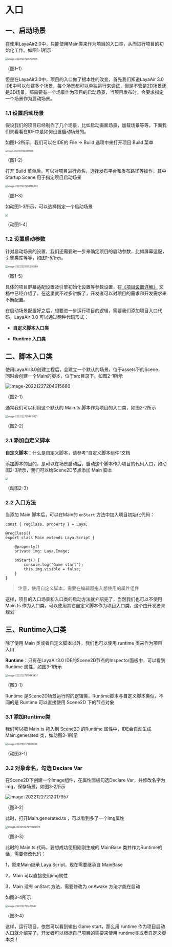 # 入口



## 一、启动场景

在使用LayaAir2.0中，只能使用Main类来作为项目的入口类，从而进行项目的初始化工作。如图1-1所示

<img src="images/1-1.png" alt="image-20221227201757905" style="zoom:50%;" />

（图1-1）

但是在LayaAir3.0中，项目的入口做了根本性的改变，首先我们知道LayaAir 3.0 IDE中可以创建多个场景，每个场景都可以单独运行来调试，但是不管是2D场景还是3D场景，都需要有一个场景作为项目的启动场景，当项目发布时，会要求指定一个场景作为启动场景。



### 1.1 设置启动场景

假设我们的项目已经制作了几个场景，比如启动画面场景，加载场景等等，下面我们来看看在IDE中是如何设置启动场景的。

如图1-2所示，我们可以在IDE的 File -> Build 选项中来打开项目 Build 菜单

<img src="images/1-2.png" alt="image-20221227202917009" style="zoom: 43%;" /> 

（图1-2）

打开 Build 菜单后，可以对项目进行命名，选择发布平台和发布路径等操作，其中 Startup Scene 用于指定项目启动场景

<img src="images/1-3.png" alt="image-20221227203128302" style="zoom: 50%;" /> 

（图1-3） 

如动图1-3所示，可以选择指定一个启动场景

<img src="images/1-4.gif" style="zoom:50%;" /> 

（动图1-4） 



### 1.2 设置启动参数

针对启动场景的设置，我们还需要进一步来确定项目的启动参数，比如屏幕适配，引擎类库等等，如图1-5所示。

<img src="images/1-5.png" alt="image-20221228105230569" style="zoom:50%;" /> 

（图1-5） 

具体的项目屏幕适配设置及引擎初始化设置等参数设置，在[《项目设置详解》](https://layaair.layabox.com/3.x/doc/basics/IDE/projectSettings/readme.html) 文档中已经介绍了，在这里就不过多讲解了，开发者可以对项目的需求和开发需求来不断配置。

在启动场景配置好之后，想要进一步运行项目的逻辑，需要我们添加项目入口代码，LayaAir 3.0 可以通过两种代码形式：

- **自定义脚本入口类**

- **Runtime 入口类**



## 二、脚本入口类

使用LayaAir3.0创建工程后，会建立一个默认的场景，位于assets下的Scene，同时会创建一个Main的脚本，位于src目录下。如图2-1所示

![image-20221227204015660](images/2-1.png) 

（图2-1）



 通常我们可以利用这个默认的 Main.ts 脚本作为项目的入口类，如图2-2所示

<img src="images/2-2.png" alt="image-20221227204619321" style="zoom:50%;" /> 

（图2-2）



### 2.1 添加自定义脚本

**自定义脚本**：什么是自定义脚本，请参考“自定义脚本组件”文档

添加脚本的目的，是可以在场景启动后，启动这个脚本作为项目的代码入口，如动图2-3所示，我们可以给Scene2D节点添加 Main 脚本

<img src="images/2-3.gif" style="zoom:50%;" />

 （动图2-3）



### 2.2 入口方法

当添加 Main 脚本后，可以在Main的 `onStart` 方法中加入项目初始化代码：

```
const { regClass, property } = Laya;

@regClass()
export class Main extends Laya.Script {

    @property()
    private img: Laya.Image;      

    onStart() {
        console.log("Game start");
        this.img.visible = false;
    }
}
```

> 注意，使用自定义脚本，需要在编辑器拖入想使用的属性组件

这样，项目的入口场景和入口类的启动方法就介绍完了，当然我们也可以不使用 Main.ts 作为入口类，可以使用其它自定义脚本作为项目入口类，这个由开发者来规划



## 三、Runtime入口类

除了使用 Main 类或者自定义脚本以外，我们也可以使用 runtime 类来作为项目入口

**Runtime**：只有在LayaAir3.0 IDE的Scene2D节点的Inspector面板中，可以看到 Runtime 属性，如图3-1所示

<img src="images/3-1.png" alt="image-20221227210443437" style="zoom:50%;" />

（图3-1）

Runtime 是Scene2D场景运行时的逻辑类，Runtime脚本与自定义脚本类似，不同的是 Runtime 可以直接使用 Scene2D 下的节点对象

### 3.1 添加Runtime类

我们可以把 Main.ts 拖入到 Scene2D 的Runtime 属性中，IDE会自动生成 Main.generated 类，如动图3-1所示

<img src="images/3-1.gif" alt="image-20221102172605933" style="zoom:50%;" /> 

（动图3-1）



### 3.2 对象命名，勾选 Declare Var

在Scene2D下创建一个Image组件，在属性面板勾选Declare Var，并修改名字为img，保存场景，如图3-2所示

![image-20221227212017957](images/3-2.png)

（图3-2）



此时，打开Main.generated.ts ，可以看到多了一个img属性

<img src="images/3-3.png" alt="image-20221227211849071" style="zoom: 55%;" /> 

 （图3-3） 



此时的 Main.ts 代码，要想成功使用刚刚生成的 MainBase 类并作为Runtime的话，需要修改代码：

1，原来Main继承 Laya.Script，现在需要继承自 MainBase

2，Main 可以直接使用img属性

3，Main 没有 onStart 方法，需要修改为 onAwake 方法才能在启动

如图3-4所示

 <img src="images/3-4.png" alt="image-20221227212411147" style="zoom:50%;" />

（图3-4） 



这样，运行项目，依然可以看到输出 Game start，那么用 runtime 作为项目启动入口就介绍完了，开发者可以根据自己项目的需要来使用 runtime类或者自定义脚本类！